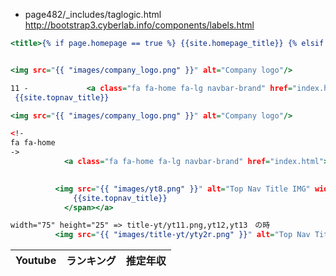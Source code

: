 - page482/_includes/taglogic.html
http://bootstrap3.cyberlab.info/components/labels.html

```head_print.html
<title>{% if page.homepage == true %} {{site.homepage_title}} {% elsif page.title %}{{ page.title }}{% endif %}  | {{ site.site_title }}</title>


<img src="{{ "images/company_logo.png" }}" alt="Company logo"/>

```

``` topnav.html 
11 -             <a class="fa fa-home fa-lg navbar-brand" href="index.html">&nbsp;<span class="projectTitle"> {{site.topnav_title}}</span></a>
 {{site.topnav_title}}

<img src="{{ "images/company_logo.png" }}" alt="Company logo"/>
```




```page482/_includes/topnav.html
<!-
fa fa-home
->
            <a class="fa fa-home fa-lg navbar-brand" href="index.html">&nbsp;<span class="projectTitle"> 

		    
	      <img src="{{ "images/yt8.png" }}" alt="Top Nav Title IMG" width="100" height="25"/>
              {{site.topnav_title}}
            </span></a>
```


``` .html 
width="75" height="25" => title-yt/yt11.png,yt12,yt13　の時
	      <img src="{{ "images/title-yt/yty2r.png" }}" alt="Top Nav Title IMG" width="75" height="25"/>		    

```




<table><thead><tr><th>Youtube</th><th>ランキング</th><th>推定年収</th></tr></thead>








